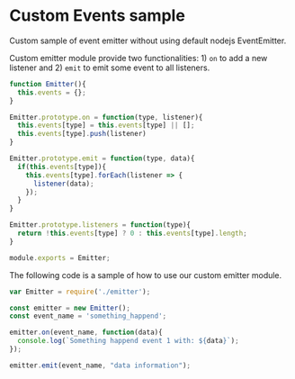 # Custom Events sample
Custom sample of event emitter without using default nodejs EventEmitter.

Custom emitter module provide two functionalities: 1) `on` to add a new listener and 2) `emit` to emit some event to all listeners.

```javascript
function Emitter(){
  this.events = {};
}

Emitter.prototype.on = function(type, listener){
  this.events[type] = this.events[type] || [];
  this.events[type].push(listener)
}

Emitter.prototype.emit = function(type, data){
  if(this.events[type]){
    this.events[type].forEach(listener => {
      listener(data);
    });
  }
}

Emitter.prototype.listeners = function(type){
  return !this.events[type] ? 0 : this.events[type].length;
}

module.exports = Emitter;
```

The following code is a sample of how to use our custom emitter module.
```javascript
var Emitter = require('./emitter');

const emitter = new Emitter();
const event_name = 'something_happend';

emitter.on(event_name, function(data){
  console.log(`Something happend event 1 with: ${data}`);
});

emitter.emit(event_name, "data information");
```
